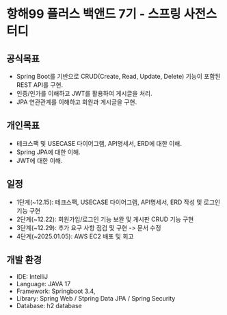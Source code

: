 # 항해99 플러스 백앤드 7기 - 스프링 사전스터디

## 공식목표
- Spring Boot를 기반으로 CRUD(Create, Read, Update, Delete) 기능이 포함된 REST API를 구현.
- 인증/인가를 이해하고 JWT를 활용하여 게시글을 처리.
- JPA 연관관계를 이해하고 회원과 게시글을 구현.

## 개인목표
- 테크스팩 및 USECASE 다이어그램, API명세서, ERD에 대한 이해.
- Spring JPA에 대한 이해.
- JWT에 대한 이해.

## 일정
- 1단계(~12.15): 테크스팩, USECASE 다이어그램, API명세서, ERD 작성 및 로그인 기능 구현
- 2단계(~12.22): 회원가입/로그인 기능 보완 및 게시판 CRUD 기능 구현
- 3단계(~12.29): 추가 요구 사항 점검 및 구현 -> 문서 수정
- 4단계(~2025.01.05): AWS EC2 배포 및 회고

## 개발 환경
- IDE: IntelliJ
- Language: JAVA 17
- Framework: Springboot 3.4,
- Library: Spring Web / Stpring Data JPA / Spring Security
- Database: h2 database

 
